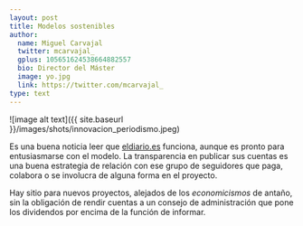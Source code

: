 ```yaml
---
layout: post
title: Modelos sostenibles
author:
  name: Miguel Carvajal
  twitter: mcarvajal_
  gplus: 105651624538664882557 
  bio: Director del Máster
  image: yo.jpg
  link: https://twitter.com/mcarvajal_
type: text
---
```

![image alt text]({{ site.baseurl }}/images/shots/innovacion_periodismo.jpeg)

Es una buena noticia leer que [eldiario.es](http://www.eldiario.es/escolar/cuentas-eldiarioes_6_107849233.html) funciona, aunque es pronto para entusiasmarse con el modelo. La transparencia en publicar sus cuentas es una buena estrategia de relación con ese grupo de seguidores que paga, colabora o se involucra de alguna forma en el proyecto. 

Hay sitio para nuevos proyectos, alejados de los _economicismos_ de antaño, sin la obligación de rendir cuentas a un consejo de administración que pone los dividendos por encima de la función de informar.